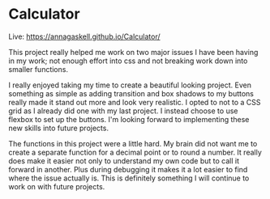 # Calculator

Live: https://annagaskell.github.io/Calculator/

This project really helped me work on two major issues I have been having in my work; not enough effort into css and not breaking work down into smaller functions. 

I really enjoyed taking my time to create a beautiful looking project. Even something as simple as adding transition and box shadows to my buttons really made it stand out more and look very realistic. I opted to not to a CSS grid as I already did one with my last project. I instead choose to use flexbox to set up the buttons. I'm looking forward to implementing these new skills into future projects.

The functions in this project were a little hard. My brain did not want me to create a separate function for a decimal point or to round a number. It really does make it easier not only to understand my own code but to call it forward in another. Plus during debugging it makes it a lot easier to find where the issue actually is. This is definitely something I will continue to work on with future projects. 

